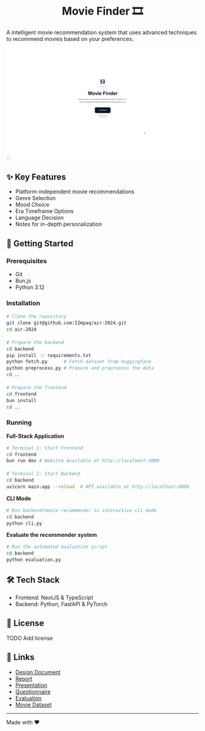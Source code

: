 <h1 align="center">Movie Finder 🎞️</h1>

A intelligent movie recommendation system that uses advanced techniques to recommend movies based on your preferences.

<p align="center">
  <img src="assets/hero.gif" alt="Hero Trailer Video" width="600px">
</p>

## ✨ Key Features

- Platform-independent movie recommendations
- Genre Selection
- Mood Choice
- Era Timeframe Options
- Language Decision
- Notes for in-depth personalization

## 🚀 Getting Started

### Prerequisites

- Git
- Bun.js
- Python 3.12

### Installation

```bash
# Clone the repository
git clone git@github.com:IImpaq/air-2024.git
cd air-2024

# Prepare the backend
cd backend
pip install -r requirements.txt
python fetch.py      # Fetch dataset from huggingface
python preprocess.py # Prepare and preprocess the data
cd ..

# Prepare the frontend
cd frontend
bun install
cd ..
```

### Running

**Full-Stack Application**

```bash
# Terminal 1: Start Frontend
cd frontend
bun run dev # Website Available at http://localhost:3000

# Terminal 2: Start Backend
cd backend
uvicorn main:app --reload  # API available at http://localhost:8000
```

**CLI Mode**

```bash
# Run backend/movie recommender in interactive cli mode
cd backend
python cli.py
```

**Evaluate the recommender system**

```bash
# Run the automated evaluation script
cd backend
python evaluation.py
```

## 🛠️ Tech Stack

- Frontend: NextJS & TypeScript
- Backend: Python, FastAPI & PyTorch

## 📝 License
TODO Add license

## 🔗 Links

- [Design Document](design-document/design-document.pdf)
- [Report](report/report.pdf)
- [Presentation](presentation/presentation.pdf)
- [Questionnaire](questionnaire/questionnaire.pdf)
- [Evaluation](evaluation/)
- [Movie Dataset](https://huggingface.co/datasets/wykonos/movies)

---
Made with ❤️

